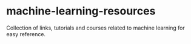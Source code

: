 # machine-learning-resources
Collection of links, tutorials and courses related to machine learning for easy reference.
